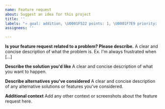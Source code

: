 ```yaml
---
name: Feature request
about: Suggest an idea for this project
title: ''
labels: "⭐ goal: addition, \U0001F522 points: 1, \U0001F7E9 priority: low"
assignees: ''

---
```


**Is your feature request related to a problem? Please describe.**
A clear and concise description of what the problem is. Ex. I'm always frustrated when [...]

**Describe the solution you'd like**
A clear and concise description of what you want to happen.

**Describe alternatives you've considered**
A clear and concise description of any alternative solutions or features you've considered.

**Additional context**
Add any other context or screenshots about the feature request here.
